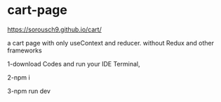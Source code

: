 # cart-page

https://sorousch9.github.io/cart/


a cart page with only useContext and reducer. without Redux and other frameworks

1-download Codes and run your IDE Terminal,

2-npm i

3-npm run dev 
